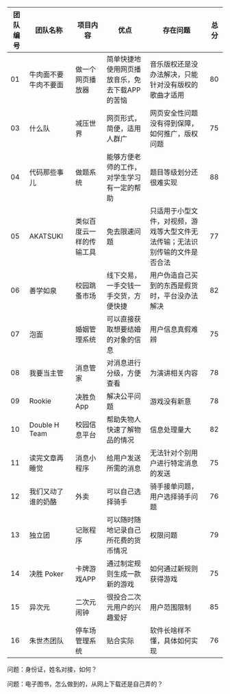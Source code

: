 |  团队编号   |  团队名称 | 项目内容 |   优点  | 存在问题 | 总分|
| ------ | ----|------|-----|------|------|
|  01 |  牛肉面不要牛肉不要面 |  做一个网页播放器 |简单快捷地使用网页播放音乐，免去下载APP的苦恼 |  音乐版权还是没办法解决，只能针对没有版权的歌曲才适用   |  80  |
|  03 |  什么队 | 减压世界  | 网页形式，简便，适用人群广  |  网页安全性问题没有得到保障，如何推广，版权问题  |  75  |
|  04 |  代码那些事儿 | 做题系统  | 能够方便老师的工作，对学生学习有一定的帮助  | 题目等级划分还很难实现  |  88   |
|  05 |  AKATSUKI | 类似百度云一样的传输工具  | 免去限速问题  | 只适用于小型文件，对视频，游戏等大型文件无法传输；无法识别传输的文件是否合法  |  77   | 
|  06 | 善学如泉  | 校园跳蚤市场  | 线下交易，一手交钱一手交货，方便快捷  | 用户伪造自己买到的东西是假货时，平台没办法解决  |  82   |    
|  07 | 泡面  | 婚姻管理系统  | 可以直接获取想要结婚的对象的信息  | 用户信息真假难辨  |  75   |    
|  08 |  我要当主管 | 消息管家  | 对消息进行分级，方便查看 | 为演讲相关内容 | 78 |    
|  09 | Rookie | 决胜负App  | 解决公平问题  | 游戏没有新意  | 78  |    
|  10 |  Double H Team |  校园信息平台 | 帮助失物人快速了解物品的情况  | 信息处理量大  |   82  |    
|  11 | 读完文章再睡觉  | 消息小程序  | 给用户发送所需的消息  | 无法针对个别用户进行特定消息的发送  | 75  |    
|  12 |  我们又动了谁的奶酪 | 外卖  | 可以自己选择骑手  | 骑手接单问题，用户选择骑手问题  | 76  |   
|  13 |  独立团 | 记账程序  | 可以随时随地记录自己所花费的货币情况  | 权限问题  |  79   |    
|  14 |  决胜 Poker | 卡牌游戏APP  | 通过制定规则生成一款新的游戏 | 如何通过新规则获得游戏  |  75  |    
|  15 | 异次元  | 二次元闹钟  | 很投合二次元用户的兴趣爱好  | 用户范围限制  |  85   |    
|  16 |  朱世杰团队 | 停车场管理系统  | 贴合实际 | 软件长啥样不懂，具体如何实现  |   76  |   



问题：身份证，姓名对接，如何？

问题：电子图书，怎么做到的，从网上下载还是自己弄的？

